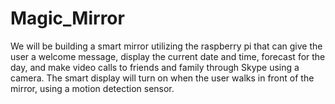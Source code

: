 # Magic_Mirror

We will be building a smart mirror utilizing the raspberry pi that can give the user a welcome message, display the current date and time, forecast for the day, and make video calls to friends and family through Skype using a camera. The smart display will turn on when the user walks in front of the mirror, using a motion detection sensor. 
